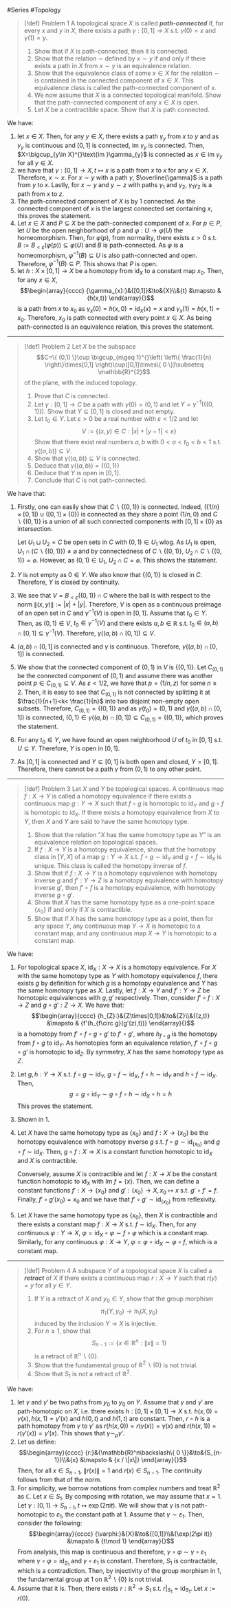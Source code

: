 #Series #Topology 

> [!def] Problem 1
> A topological space $X$ is called ***path-connected*** if, for every $x$ and $y$ in $X$, there exists a path $\gamma:[0,1]\to X$ s.t. $\gamma(0)=x$ and $\gamma(1)=y$.
> 1. Show that if $X$ is path-connected, then it is connected. 
> 2. Show that the relation $\sim$ defined by $x\sim y$ if and only if there exists a path in $X$ from $x\sim y$ is an equivalence relation. 
> 3. Show that the equivalence class of some $x\in X$ for the relation $\sim$ is contained in the connected component of $x\in X$. This equivalence class is called the path-connected component of $x$. 
> 4. We now assume that $X$ is a connected topological manifold. Show that the path-connected component of any $x\in X$ is open. 
> 5. Let $X$ be a contractible space. Show that $X$ is path connected. 

We have:
1. let $x\in X$. Then, for any $y\in X$, there exists a path $\gamma_{y}$ from $x$ to $y$ and as $\gamma_{y}$ is continuous and $[0,1]$ is connected, $\text{im }\gamma_{y}$ is connected. Then, $X=\bigcup_{y\in X}^{}\text{im }\gamma_{y}$ is connected as $x\in \text{im }\gamma_{y}$ for all $y\in X$.
2. we have that $\gamma:[0,1]\to X,t\mapsto x$ is a path from $x$ to $x$ for any $x\in X$. Therefore, $x \sim x$. For $x\sim y$ with a path $\gamma$, $\overline{\gamma}$ is a path from $y$ to $x$. Lastly, for $x\sim y$ and $y\sim z$ with paths $\gamma_{1}$ and $\gamma_{2}$, $\gamma_{1}\gamma_{2}$ is a path from $x$ to $z$.
3. The path-connected component of $X$ is by 1 connected. As the connected component of $x$ is the largest connected set containing $x$, this proves the statement.
4. Let $x\in X$ and $P\subseteq X$ be the path-connected component of $x$. For $p\in P$, let $U$ be the open neighborhood of $p$ and $\varphi:U\to\varphi(U)$ the homeomorphism. Then, for $\varphi(p)$, from normality, there exists $\varepsilon>0$ s.t. $B:=B_{<\varepsilon}(\varphi(p))\subseteq\varphi(U)$ and $B$ is path-connected. As $\varphi$ is a homeomorphism, $\varphi ^{-1}(B)\subseteq U$ is also path-connected and open. Therefore, $\varphi ^{-1}(B)\subseteq P$. This shows that $P$ is open.
5. let $h:X\times[0,1]\to X$ be a homotopy from $\text{id}_{X}$ to a constant map $x_{0}$. Then, for any $x\in X$, $$\begin{array}{cccc} {\gamma_{x}:}&{[0,1]}&\to&{X}\\&{t} &\mapsto & {h(x,t)} \end{array}{}$$is a path from $x$ to $x_{0}$ as $\gamma_{x}(0)=h(x,0)=\text{id}_{X}(x)=x$ and $\gamma_{x}(1)=h(x,1)=x_{0}$. Therefore, $x_{0}$ is path connected with every point $x\in X$. As being path-connected is an equivalence relation, this proves the statement.
---
> [!def] Problem 2
> Let $X$ be the subspace $$C=\{ (0,1) \}\cup \bigcup_{n\geq 1}^{}\left( \left\{  \frac{1}{n}  \right\}\times[0,1] \right)\cup([0,1]\times\{ 0 \})\subseteq \mathbb{R}^{2}$$
> of the plane, with the induced topology. 
> 1. Prove that $C$ is connected. 
> 2. Let $\gamma:[0,1]\to C$ be a path with $\gamma(0)=(0,1)$ and let $Y=\gamma ^{-1}(\{ (0,1) \})$. Show that $Y\subseteq[0,1]$ is closed and not empty. 
> 3. Let $t_{0}\in Y$. Let $\varepsilon>0$ be a real number with $\varepsilon<1/2$ and let $$V:=\{ (x,y)\in C:\left| x \right| +\left| y-1 \right| <\varepsilon \}$$Show that there exist real numbers $a,b$ with $0<a<t_{0}<b<1$ s.t. $\gamma((a,b))\subseteq V$.
> 4. Show that $\gamma((a,b))\subseteq V$ is connected. 
> 5. Deduce that $\gamma((a,b))=\{ (0,1) \}$
> 6. Deduce that $Y$ is open in $[0,1]$. 
> 7. Conclude that $C$ is not path-connected.

We have that:
1. Firstly, one can easily show that $C \backslash \{ (0,1) \}$ is connected. Indeed, $(\{ 1 / n \}\times[0,1])\cup([0,1]\times \{ 0 \})$ is connected as they share a point $(1/n, 0)$ and $C\backslash\{ (0,1) \}$ is a union of all such connected components with $[0,1]\times \{ 0 \}$ as intersection. 
   
   Let $U_{1}\sqcup U_{2}=C$ be open sets in $C$ with $(0,1)\in U_{1}$ wlog. As $U_{1}$ is open, $U_{1}\cap (C \backslash \{ (0,1) \})\neq \varnothing$ and by connectedness of $C \backslash\{ (0,1) \}$, $U_{2}\cap C\backslash\{ (0,1) \}=\varnothing$. However, as $(0,1)\in U_{1}$, $U_{2}\cap C=\varnothing$. This shows the statement.
2. $Y$ is not empty as $0\in Y$. We also know that $\{ (0,1) \}$ is closed in $C$. Therefore, $Y$ is closed by continuity.
3. We see that $V=B_{<\varepsilon}((0,1))\cap C$ where the ball is with respect to the norm $\|(x,y)\|:=\left| x \right|+\left| y \right|$. Therefore, $V$ is open as a continuous preimage of an open set in $C$ and $\gamma ^{-1}(V)$ is open in $[0,1]$. Assume that $t_{0}\in Y$. Then, as $(0,1)\in V$, $t_{0}\in \gamma ^{-1}(V)$ and there exists $a,b\in \mathbb{R}$ s.t. $t_{0}\in(a,b)\cap[0,1]\subseteq \gamma ^{-1}(V)$. Therefore, $\gamma((a,b)\cap[0,1])\subseteq V$.
4. $(a,b)\cap[0,1]$ is connected and $\gamma$ is continuous. Therefore, $\gamma((a,b)\cap[0,1])$ is connected.
5. We show that the connected component of $(0,1)$ in $V$ is $\{ (0,1) \}$. Let $C_{(0,1)}$ be the connected component of $(0,1)$ and assume there was another point $p\in C_{(0,1)}\subseteq V$. As $\varepsilon< 1/2$, we have that $p=(1 / n,z)$ for some $n\geq 2$. Then, it is easy to see that $C_{(0,1)}$ is not connected by splitting it at $\frac{1}{n+1}<k< \frac{1}{n}$ into two disjoint non-empty open subsets. Therefore, $C_{(0,1)}=\{ (0,1) \}$ and as $\gamma(t_{0})=(0,1)$ and $\gamma((a,b)\cap[0,1])$ is connected, $(0,1)\in\gamma((a,b)\cap[0,1])\subseteq C_{(0,1)}=\{ (0,1) \}$, which proves the statement.
6. For any $t_{0}\in Y$, we have found an open neighborhood $U$ of $t_{0}$ in $[0,1]$ s.t. $U\subseteq Y$. Therefore, $Y$ is open in $[0,1]$. 
7. As $[0,1]$ is connected and $Y\subseteq[0,1]$ is both open and closed, $Y=[0,1]$. Therefore, there cannot be a path $\gamma$ from $(0,1)$ to any other point.
---
> [!def] Problem 3
> Let $X$ and $Y$ be topological spaces. A continuous map $f:X\to Y$ is called a homotopy equivalence if there exists a continuous map $g:Y\to X$ such that $f\circ g$ is homotopic to $\text{id}_{Y}$ and $g\circ f$ is homotopic to $\text{id}_{X}$. If there exists a homotopy equivalence from $X$ to $Y$, then $X$ and $Y$ are said to have the same homotopy type.
> 1. Show that the relation ”$X$ has the same homotopy type as $Y$” is an equivalence relation on topological spaces.
> 2. If $f:X\to Y$ is a homotopy equivalence, show that the homotopy class in $[Y,X]$ of a map $g:Y\to X$ s.t. $f\circ g \sim \text{id}_{Y}$ and $g\circ f \sim \text{id}_{X}$ is unique. This class is called the homotopy inverse of $f$.
> 3. Show that if $f:X\to Y$ is a homotopy equivalence with homotopy inverse $g$ and $f':Y\to Z$ is a homotopy equivalence with homotopy inverse $g'$, then $f'\circ f$ is a homotopy equivalence, with homotopy inverse $g\circ g'$.
> 4. Show that $X$ has the same homotopy type as a one-point space $\{ x_{0} \}$ if and only if $X$ is contractible.
> 5. Show that if $X$ has the same homotopy type as a point, then for any space $Y$, any continuous map $Y\to X$ is homotopic to a constant map, and any continuous map $X\to Y$ is homotopic to a constant map.

We have:
1. For topological space $X$, $\text{id}_{X}:X\to X$ is a homotopy equivalence. For $X$ with the same homotopy type as $Y$ with homotopy equivalence $f$, there exists $g$ by definition for which $g$ is a homotopy equivalence and $Y$ has the same homotopy type as $X$. Lastly, let $f:X\to Y$ and $f':Y\to Z$ be homotopic equivalences with $g,g'$ respectively. Then, consider $f'\circ f:X\to Z$ and $g\circ g':Z\to X$. We have that: $$\begin{array}{cccc} {h_{Z}:}&{Z\times[0,1]}&\to&{Z}\\&{(z,t)} &\mapsto & {f'(h_{f\circ g}(g'(z),t))} \end{array}{}$$is a homotopy from $f'\circ f\circ g\circ g'$ to $f'\circ g'$, where $h_{f\circ g}$ is the homotopy from $f\circ g$ to $\text{id}_{Y}$. As homotopies form an equivalence relation, $f'\circ f\circ g\circ g'$ is homotopic to $\text{id}_{Z}$. By symmetry, $X$ has the same homotopy type as $Z$.
2. Let $g,h:Y\to X$ s.t. $f\circ g \sim \text{id}_{Y}$, $g\circ f\sim \text{id}_{X}$, $f\circ h\sim \text{id}_{Y}$ and $h\circ f\sim \text{id}_{X}$. Then, $$g=g\circ \text{id}_{Y}\sim g\circ f\circ h\sim \text{id}_{X}\circ h=h$$This proves the statement.
3. Shown in 1. 
4. Let $X$ have the same homotopy type as $\{ x_{0} \}$ and $f:X\to \{ x_{0} \}$ be the homotopy equivalence with homotopy inverse $g$ s.t. $f \circ g\sim \text{id}_{\{ x_{0} \}}$ and $g\circ f\sim \text{id}_{X}$. Then, $g\circ f:X\to X$ is a constant function homotopic to $\text{id}_{X}$ and $X$ is contractible. 
   
   Conversely, assume $X$ is contractible and let $f:X\to X$ be the constant function homotopic to $\text{id}_{X}$ with $\text{Im }f=\{ x \}$. Then, we can define a constant functions $f':X\to \{ x_{0} \}$ and $g':\{ x_{0} \}\to X, x_{0}\mapsto x$ s.t. $g'\circ f'=f$. Finally, $f'\circ g'(x_{0})=x_{0}$ and we have that $f'\circ g'\sim \text{id}_{\{ x_{0} \}}$ from reflexivity.
5. Let $X$ have the same homotopy type as $\{ x_{0} \}$, then $X$ is contractible and there exists a constant map $f:X\to X$ s.t. $f\sim \text{id}_{X}$. Then, for any continuous $\varphi:Y\to X$, $\varphi=\text{id}_{X}\circ\varphi \sim f\circ\varphi$ which is a constant map. Similarly, for any continuous $\varphi:X\to Y$, $\varphi=\varphi \circ\text{id}_{X}\sim\varphi \circ f$, which is a constant map.
---
> [!def] Problem 4
> A subspace $Y$ of a topological space $X$ is called a ***retract*** of $X$ if there exists a continuous map $r:X\to Y$ such that $r(y)=y$ for all $y\in Y$. 
> 1. If $Y$ is a retract of $X$ and $y_{0}\in Y$, show that the group morphism $$\pi_{1}(Y,y_{0})\to \pi_{1}(X,y_{0})$$induced by the inclusion $Y\to X$ is injective. 
> 2. For $n\geq 1$, show that $$S_{n-1}:=\{ x\in \mathbb{R}^n:\|x\|=1 \}$$is a retract of $\mathbb{R}^n \backslash\{ 0 \}$. 
> 3. Show that the fundamental group of $\mathbb{R}^2\backslash\{ 0 \}$ is not trivial. 
> 4. Show that $S_{1}$ is not a retract of $\mathbb{R}^2$. 

We have:
1. let $\gamma$ and $\gamma'$ be two paths from $y_{0}$ to $y_{0}$ on $Y$. Assume that $\gamma$ and $\gamma'$ are path-homotopic on $X$, i.e. there exists $h:[0,1]\times[0,1]\to X$ s.t. $h(x,0)=\gamma(x), h(x,1)=\gamma'(x)$ and $h(0,t)$ and $h(1,t)$ are constant. Then, $r\circ h$ is a path homotopy from $\gamma$ to $\gamma'$ as $r(h(x,0))=r(\gamma(x))=\gamma(x)$ and $r(h(x,1))=r(\gamma'(x))=\gamma'(x)$. This shows that $\gamma \sim_{p}\gamma'$.
2. Let us define: $$\begin{array}{cccc} {r:}&{\mathbb{R}^n\backslash\{ 0 \}}&\to&{S_{n-1}}\\&{x} &\mapsto & {x / \|x\|} \end{array}{}$$Then, for all $x\in S_{n-1}$, $\|r(x)\|=1$ and $r(x)\in S_{n-1}$. The continuity follows from that of the norm. 
3. For simplicity, we borrow notations from complex numbers and treat $\mathbb{R}^{2}$ as $\mathbb{C}$. Let $x\in S_{1}$. By composing with rotation, we may assume that $x=1$. Let $\gamma:[0,1]\to S_{n-1},t\mapsto \exp(2\pi it)$. We will show that $\gamma$ is not path-homotopic to $\varepsilon_{1}$, the constant path at $1$. Assume that $\gamma \sim \varepsilon_{1}$. Then, consider the following: $$\begin{array}{cccc} {\varphi:}&{X}&\to&{[0,1]}\\&{\exp(2\pi it)} &\mapsto & {t\mod 1} \end{array}{}$$From analysis, this map is continuous and therefore, $\gamma \circ\varphi \sim\gamma \circ \varepsilon_{1}$ where $\gamma \circ\varphi=\text{id}_{S_{1}}$ and $\gamma \circ \varepsilon_{1}$ is constant. Therefore, $S_{1}$ is contractable, which is a contradiction. Then, by injectivity of the group morphism in 1, the fundamental group at $1$ on $\mathbb{R}^2\backslash\{ 0 \}$ is not trivial. 
4. Assume that it is. Then, there exists $r:\mathbb{R}^{2}\to S_{1}$ s.t. $r|_{S_{1}}=\text{id}_{S_{1}}$. Let $x:=r(0)$. 
